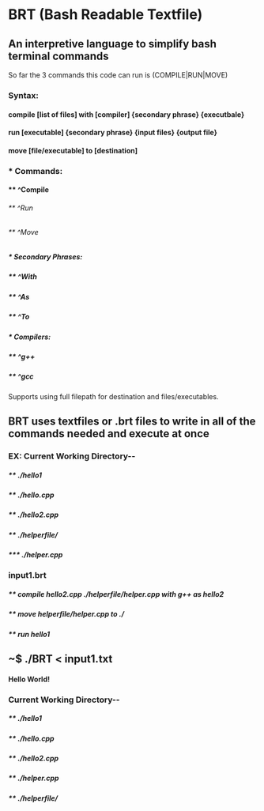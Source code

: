 # BRT   (Bash Readable Textfile)
## An interpretive language to simplify bash terminal commands

So far the 3 commands this code can run is (COMPILE|RUN|MOVE)

### Syntax: 
####         compile [list of files] with [compiler] {secondary phrase} {executbale} 
####         run [executable] {secondary phrase} {input files} {output file}
####         move [file/executable] to [destination]


### * Commands:
#### **   ^Compile
###### **   ^Run
###### **   ^Move

##### * Secondary Phrases:
##### ** ^With
##### **   ^As
##### **   ^To

##### * Compilers:
##### **   ^g++
##### **   ^gcc

Supports using full filepath for destination and files/executables.

## BRT uses textfiles or .brt files to write in all of the commands needed and execute at once
### EX: Current Working Directory--
##### **                        ./hello1
##### **                        ./hello.cpp
##### **                        ./hello2.cpp
##### **                        ./helperfile/
##### ***                            ./helper.cpp
###                         
### input1.brt
##### **    compile hello2.cpp ./helperfile/helper.cpp with g++ as hello2
##### **    move helperfile/helper.cpp to ./
##### **    run hello1
###     
### 
## ~$ ./BRT < input1.txt
####     Hello World!
###
###
###     Current Working Directory--
##### **                         ./hello1
##### **                        ./hello.cpp
##### **                        ./hello2.cpp
##### **                        ./helper.cpp
##### **                        ./helperfile/
